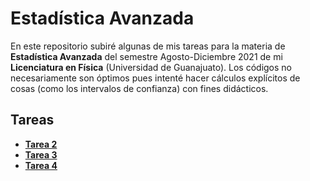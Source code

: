 # Estadística Avanzada
En este repositorio subiré algunas de mis tareas para la materia de __Estadística Avanzada__ del semestre Agosto-Diciembre 2021 de mi __Licenciatura en Física__ (Universidad de Guanajuato). Los códigos no necesariamente son óptimos pues intenté hacer cálculos explícitos de cosas (como los intervalos de confianza) con fines didácticos.

## Tareas

- [__Tarea 2__](/Tarea_2/Readme.md)
- [__Tarea 3__](/Tarea_3/Readme.md)
- [__Tarea 4__](/Tarea_4/Readme.md)

